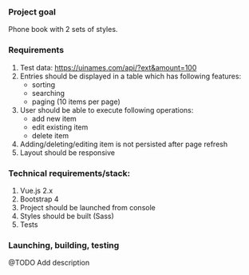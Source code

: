 ### Project goal
Phone book with 2 sets of styles.

### Requirements
1. Test data: https://uinames.com/api/?ext&amount=100
2. Entries should be displayed in a table which has following features:
    * sorting
    * searching
    * paging (10 items per page)
3. User should be able to execute following operations:
    * add new item
    * edit existing item
    * delete item
4. Adding/deleting/editing item is not persisted after page refresh
5. Layout should be responsive 

### Technical requirements/stack:
1. Vue.js 2.x
2. Bootstrap 4
3. Project should be launched from console
4. Styles should be built (Sass)
5. Tests

### Launching, building, testing
@TODO Add description
